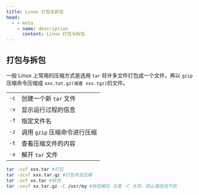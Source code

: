 ```yaml
---
title: Linux 打包与拆包
head:
  - - meta
    - name: description
      content: Linux 打包与拆包
---
```


## 打包与拆包

一般 Linux 上常用的压缩方式是选用 `tar` 将许多文件打包成一个文件，再以 `gzip` 压缩命令压缩成 `xxx.tat.gz(或者 xxx.tgz)`的文件。

|      |                              |
| ---- | ---------------------------- |
| `-c` | 创建一个新 `tar` 文件        |
| `-v` | 显示运行过程的信息           |
| `-f` | 指定文件名                   |
| `-z` | 调用 `gzip` 压缩命令进行压缩 |
| `-t` | 查看压缩文件的内容           |
| `-x` | 解开 `tar` 文件              |

```bash
tar -cvf xxx.tar #打包
tar -zcvf xxx.tar.gz #打包并且压缩
tar -xvf xx.tar #拆包
tar -zxvf xx.tar.gz -C /usr/my #拆包解压 注意 -C 大写，防止路径找不到
```
